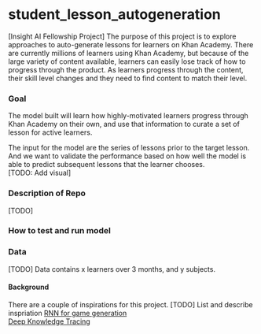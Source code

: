 # student_lesson_autogeneration
[Insight AI Fellowship Project] The purpose of this project is to explore approaches to auto-generate lessons for learners on Khan Academy. There are currently millions of learners using Khan Academy, but because of the large variety of content available, learners can easily lose track of how to progress through the product. As learners progress through the content, their skill level changes and they need to find content to match their level.  


### Goal
The model built will learn how highly-motivated learners progress through Khan Academy on their own, and use that information to curate a set of lesson for active learners.  

The input for the model are the series of lessons prior to the target lesson. And we want to validate the performance based on how well the model is able to predict subsequent lessons that the learner chooses.  
[TODO: Add visual]

### Description of Repo
[TODO]

### How to test and run model


### Data
[TODO] 
Data contains x learners over 3 months, and y subjects. 

#### Background
There are a couple of inspirations for this project. 
[TODO] List and describe inspriation
[RNN for game generation](https://medium.com/@ageitgey/machine-learning-is-fun-part-2-a26a10b68df3)  
[Deep Knowledge Tracing](https://web.stanford.edu/~cpiech/bio/papers/deepKnowledgeTracing.pdf)  

